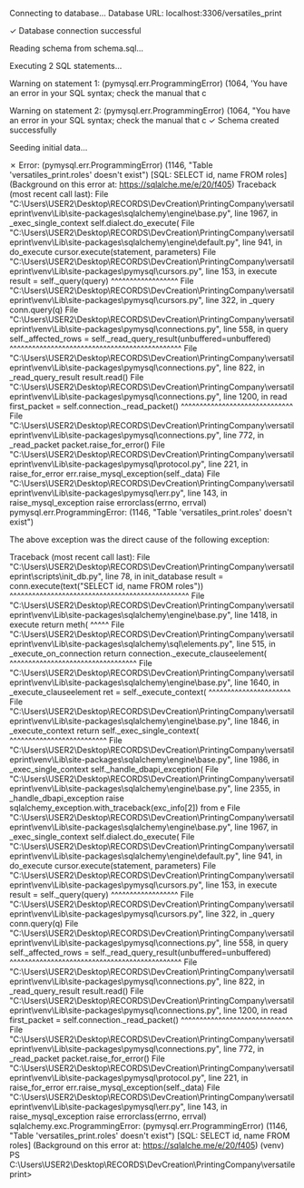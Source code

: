 Connecting to database...
Database URL: localhost:3306/versatiles_print

✓ Database connection successful

Reading schema from schema.sql...

Executing 2 SQL statements...

  Warning on statement 1: (pymysql.err.ProgrammingError) (1064, 'You have an error in your SQL syntax; check the manual that c

  Warning on statement 2: (pymysql.err.ProgrammingError) (1064, "You have an error in your SQL syntax; check the manual that c
✓ Schema created successfully

Seeding initial data...

✗ Error: (pymysql.err.ProgrammingError) (1146, "Table 'versatiles_print.roles' doesn't exist")
[SQL: SELECT id, name FROM roles]
(Background on this error at: https://sqlalche.me/e/20/f405)
Traceback (most recent call last):
  File "C:\Users\USER2\Desktop\RECORDS\DevCreation\PrintingCompany\versatileprint\venv\Lib\site-packages\sqlalchemy\engine\base.py", line 1967, in _exec_single_context
    self.dialect.do_execute(
  File "C:\Users\USER2\Desktop\RECORDS\DevCreation\PrintingCompany\versatileprint\venv\Lib\site-packages\sqlalchemy\engine\default.py", line 941, in do_execute
    cursor.execute(statement, parameters)
  File "C:\Users\USER2\Desktop\RECORDS\DevCreation\PrintingCompany\versatileprint\venv\Lib\site-packages\pymysql\cursors.py", line 153, in execute
    result = self._query(query)
             ^^^^^^^^^^^^^^^^^^
  File "C:\Users\USER2\Desktop\RECORDS\DevCreation\PrintingCompany\versatileprint\venv\Lib\site-packages\pymysql\cursors.py", line 322, in _query
    conn.query(q)
  File "C:\Users\USER2\Desktop\RECORDS\DevCreation\PrintingCompany\versatileprint\venv\Lib\site-packages\pymysql\connections.py", line 558, in query
    self._affected_rows = self._read_query_result(unbuffered=unbuffered)
                          ^^^^^^^^^^^^^^^^^^^^^^^^^^^^^^^^^^^^^^^^^^^^^^
  File "C:\Users\USER2\Desktop\RECORDS\DevCreation\PrintingCompany\versatileprint\venv\Lib\site-packages\pymysql\connections.py", line 822, in _read_query_result
    result.read()
  File "C:\Users\USER2\Desktop\RECORDS\DevCreation\PrintingCompany\versatileprint\venv\Lib\site-packages\pymysql\connections.py", line 1200, in read
    first_packet = self.connection._read_packet()
                   ^^^^^^^^^^^^^^^^^^^^^^^^^^^^^^
  File "C:\Users\USER2\Desktop\RECORDS\DevCreation\PrintingCompany\versatileprint\venv\Lib\site-packages\pymysql\connections.py", line 772, in _read_packet
    packet.raise_for_error()
  File "C:\Users\USER2\Desktop\RECORDS\DevCreation\PrintingCompany\versatileprint\venv\Lib\site-packages\pymysql\protocol.py", line 221, in raise_for_error
    err.raise_mysql_exception(self._data)
  File "C:\Users\USER2\Desktop\RECORDS\DevCreation\PrintingCompany\versatileprint\venv\Lib\site-packages\pymysql\err.py", line 143, in raise_mysql_exception
    raise errorclass(errno, errval)
pymysql.err.ProgrammingError: (1146, "Table 'versatiles_print.roles' doesn't exist")

The above exception was the direct cause of the following exception:

Traceback (most recent call last):
  File "C:\Users\USER2\Desktop\RECORDS\DevCreation\PrintingCompany\versatileprint\scripts\init_db.py", line 78, in init_database
    result = conn.execute(text("SELECT id, name FROM roles"))
             ^^^^^^^^^^^^^^^^^^^^^^^^^^^^^^^^^^^^^^^^^^^^^^^^
  File "C:\Users\USER2\Desktop\RECORDS\DevCreation\PrintingCompany\versatileprint\venv\Lib\site-packages\sqlalchemy\engine\base.py", line 1418, in execute
    return meth(
           ^^^^^
  File "C:\Users\USER2\Desktop\RECORDS\DevCreation\PrintingCompany\versatileprint\venv\Lib\site-packages\sqlalchemy\sql\elements.py", line 515, in _execute_on_connection
    return connection._execute_clauseelement(
           ^^^^^^^^^^^^^^^^^^^^^^^^^^^^^^^^^^
  File "C:\Users\USER2\Desktop\RECORDS\DevCreation\PrintingCompany\versatileprint\venv\Lib\site-packages\sqlalchemy\engine\base.py", line 1640, in _execute_clauseelement
    ret = self._execute_context(
          ^^^^^^^^^^^^^^^^^^^^^^
  File "C:\Users\USER2\Desktop\RECORDS\DevCreation\PrintingCompany\versatileprint\venv\Lib\site-packages\sqlalchemy\engine\base.py", line 1846, in _execute_context
    return self._exec_single_context(
           ^^^^^^^^^^^^^^^^^^^^^^^^^^
  File "C:\Users\USER2\Desktop\RECORDS\DevCreation\PrintingCompany\versatileprint\venv\Lib\site-packages\sqlalchemy\engine\base.py", line 1986, in _exec_single_context
    self._handle_dbapi_exception(
  File "C:\Users\USER2\Desktop\RECORDS\DevCreation\PrintingCompany\versatileprint\venv\Lib\site-packages\sqlalchemy\engine\base.py", line 2355, in _handle_dbapi_exception
    raise sqlalchemy_exception.with_traceback(exc_info[2]) from e
  File "C:\Users\USER2\Desktop\RECORDS\DevCreation\PrintingCompany\versatileprint\venv\Lib\site-packages\sqlalchemy\engine\base.py", line 1967, in _exec_single_context
    self.dialect.do_execute(
  File "C:\Users\USER2\Desktop\RECORDS\DevCreation\PrintingCompany\versatileprint\venv\Lib\site-packages\sqlalchemy\engine\default.py", line 941, in do_execute
    cursor.execute(statement, parameters)
  File "C:\Users\USER2\Desktop\RECORDS\DevCreation\PrintingCompany\versatileprint\venv\Lib\site-packages\pymysql\cursors.py", line 153, in execute
    result = self._query(query)
             ^^^^^^^^^^^^^^^^^^
  File "C:\Users\USER2\Desktop\RECORDS\DevCreation\PrintingCompany\versatileprint\venv\Lib\site-packages\pymysql\cursors.py", line 322, in _query
    conn.query(q)
  File "C:\Users\USER2\Desktop\RECORDS\DevCreation\PrintingCompany\versatileprint\venv\Lib\site-packages\pymysql\connections.py", line 558, in query
    self._affected_rows = self._read_query_result(unbuffered=unbuffered)
                          ^^^^^^^^^^^^^^^^^^^^^^^^^^^^^^^^^^^^^^^^^^^^^^
  File "C:\Users\USER2\Desktop\RECORDS\DevCreation\PrintingCompany\versatileprint\venv\Lib\site-packages\pymysql\connections.py", line 822, in _read_query_result
    result.read()
  File "C:\Users\USER2\Desktop\RECORDS\DevCreation\PrintingCompany\versatileprint\venv\Lib\site-packages\pymysql\connections.py", line 1200, in read
    first_packet = self.connection._read_packet()
                   ^^^^^^^^^^^^^^^^^^^^^^^^^^^^^^
  File "C:\Users\USER2\Desktop\RECORDS\DevCreation\PrintingCompany\versatileprint\venv\Lib\site-packages\pymysql\connections.py", line 772, in _read_packet
    packet.raise_for_error()
  File "C:\Users\USER2\Desktop\RECORDS\DevCreation\PrintingCompany\versatileprint\venv\Lib\site-packages\pymysql\protocol.py", line 221, in raise_for_error
    err.raise_mysql_exception(self._data)
  File "C:\Users\USER2\Desktop\RECORDS\DevCreation\PrintingCompany\versatileprint\venv\Lib\site-packages\pymysql\err.py", line 143, in raise_mysql_exception
    raise errorclass(errno, errval)
sqlalchemy.exc.ProgrammingError: (pymysql.err.ProgrammingError) (1146, "Table 'versatiles_print.roles' doesn't exist")
[SQL: SELECT id, name FROM roles]
(Background on this error at: https://sqlalche.me/e/20/f405)
(venv) PS C:\Users\USER2\Desktop\RECORDS\DevCreation\PrintingCompany\versatileprint> 